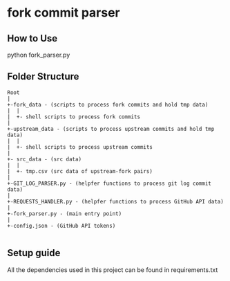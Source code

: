 # fork commit parser

## How to Use
python fork_parser.py

## Folder Structure

```
Root
|
+-fork_data - (scripts to process fork commits and hold tmp data)
|  |
|  +- shell scripts to process fork commits
|
+-upstream_data - (scripts to process upstream commits and hold tmp data)
|  |
|  +- shell scripts to process upstream commits
|
+- src_data - (src data)
|  |
|  +- tmp.csv (src data of upstream-fork pairs)
|
+-GIT_LOG_PARSER.py - (helpfer functions to process git log commit data)
|
+-REQUESTS_HANDLER.py - (helpfer functions to process GitHub API data)
|
+-fork_parser.py - (main entry point)
|
+-config.json - (GitHub API tokens)


```

## Setup guide
All the dependencies used in this project can be found in requirements.txt
